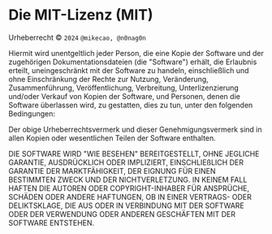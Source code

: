 Die MIT-Lizenz (MIT)
=====================

Urheberrecht © `2024` `@mikecao, @n0nag0n`

Hiermit wird unentgeltlich jeder Person, die eine Kopie der Software und der zugehörigen Dokumentationsdateien (die "Software") erhält, die Erlaubnis erteilt, uneingeschränkt mit der Software zu handeln, einschließlich und ohne Einschränkung der Rechte zur Nutzung, Veränderung, Zusammenführung, Veröffentlichung, Verbreitung, Unterlizenzierung und/oder Verkauf von Kopien der Software, und Personen, denen die Software überlassen wird, zu gestatten, dies zu tun, unter den folgenden Bedingungen:

Der obige Urheberrechtsvermerk und dieser Genehmigungsvermerk sind in allen Kopien oder wesentlichen Teilen der Software enthalten.

DIE SOFTWARE WIRD "WIE BESEHEN" BEREITGESTELLT, OHNE JEGLICHE GARANTIE, AUSDRÜCKLICH ODER IMPLIZIERT, EINSCHLIEßLICH DER GARANTIE DER MARKTFÄHIGKEIT, DER EIGNUNG FÜR EINEN BESTIMMTEN ZWECK UND DER NICHTVERLETZUNG. IN KEINEM FALL HAFTEN DIE AUTOREN ODER COPYRIGHT-INHABER FÜR ANSPRÜCHE, SCHÄDEN ODER ANDERE HAFTUNGEN, OB IN EINER VERTRAGS- ODER DELIKTSKLAGE, DIE AUS ODER IN VERBINDUNG MIT DER SOFTWARE ODER DER VERWENDUNG ODER ANDEREN GESCHÄFTEN MIT DER SOFTWARE ENTSTEHEN.